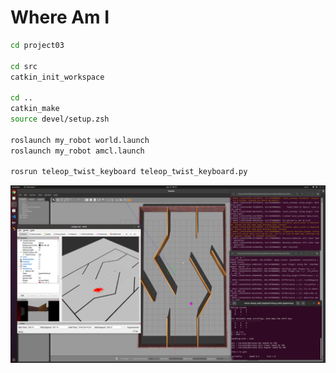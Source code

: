 # Where Am I

```bash
cd project03

cd src
catkin_init_workspace

cd ..
catkin_make
source devel/setup.zsh

roslaunch my_robot world.launch
roslaunch my_robot amcl.launch

rosrun teleop_twist_keyboard teleop_twist_keyboard.py
```

![screenshot](Screenshot.png)